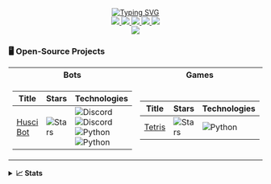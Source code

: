 <p align="center">
<a href="https://github.com/nhathuynguyen19">
    <img src="https://readme-typing-svg.demolab.com?font=Georgia&size=18&duration=2000&pause=100&multiline=true&width=500&height=80&lines=Nhat+Huy+Nguyen;Software+Engineer+Student;Bots+%7C+Games" alt="Typing SVG" />
</a>
<br>
<a href="https://www.instagram.com/_nhathuynguyen_/">
	<img src="https://img.shields.io/badge/Instagram-f56161?style=flat&labelColor=f56161&logo=instagram&logoColor=white">
</a>
<a href="https://www.facebook.com/nhathuynguyenn">
	<img src="https://img.shields.io/badge/-Facebook-1ca0f1?style=flat&labelColor=1ca0f1&logo=facebook&logoColor=white&link=https://www.facebook.com/nhathuynguyenn">
	</a>
<a href="https://www.tiktok.com/@_nhathuynguyen">
	<img src="https://img.shields.io/badge/-TikTok-000000?style=flat&labelColor=000000&logo=tiktok&logoColor=white&link=https://www.tiktok.com/@_nhathuynguyen">
	</a>
<a href="https://discord.gg/uREcgFRm">
	<img src="https://img.shields.io/badge/Discord-7289DA?style=flat&logo=discord&logoColor=white&link=https://discord.gg/3GhWXn4S">
</a>
<a href="https://www.youtube.com/@nhathuy_nguyen">
	<img src="https://img.shields.io/badge/YouTube-FF0000?style=flat&logo=youtube&logoColor=white&link=https://www.youtube.com/@nhathuy_nguyen">
</a>
<br>
<a href="https://github.com/nhathuynguyen19">
    <img src="https://github-stats-alpha.vercel.app/api?username=nhathuynguyen19&cc=22272e&tc=37BCF6&ic=fff&bc=0000">
</a>
</p>

### 🖥️ Open-Source Projects
<table align="center">
<tr><th>Bots</th><th>Games</th></tr>
<tr><td>

| Title | Stars | Technologies |
| -- | -- | -- | 
| [Husci Bot](https://github.com/nhathuynguyen19/HUSC-Notifications-Discord-Bot.git) | ![Stars](https://img.shields.io/github/stars/nhathuynguyen19/HUSC-Notifications-Discord-Bot?style=flat-square&labelColor=black) | ![Discord](https://img.shields.io/badge/API-black?style=flat-square&logo=discord) ![Discord](https://img.shields.io/badge/Lunes.host-black?style=flat-square&logo=globe) ![Python](https://img.shields.io/badge/Python-black?style=flat-square&logo=python) <br> ![Python](https://img.shields.io/badge/CI-black?style=flat-square&logo=circleci) |

</td><td>

| Title | Stars | Technologies |
| -- | -- | -- | 
| [Tetris](https://github.com/nhathuynguyen19/Tetris.git) | ![Stars](https://img.shields.io/github/stars/nhathuynguyen19/Tetris?style=flat-square&labelColor=black) | ![Python](https://img.shields.io/badge/Python-black?style=flat-square&logo=python) |
  
</td></tr>
</table>

<details>
<summary><strong>📈 Stats</strong></summary>
<br>
My Github Stats

![](http://github-profile-summary-cards.vercel.app/api/cards/profile-details?username=nhathuynguyen19&theme=dark)
<br>
![](http://github-profile-summary-cards.vercel.app/api/cards/repos-per-language?username=nhathuynguyen19&theme=dark) 
![](http://github-profile-summary-cards.vercel.app/api/cards/most-commit-language?username=nhathuynguyen19&theme=dark)

</details>

